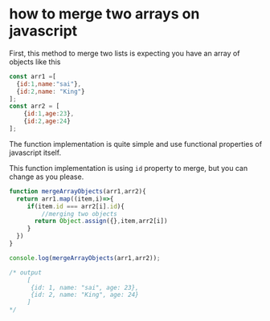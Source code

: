 # how to merge two arrays on javascript

First, this method to merge two lists is expecting you have an array of
objects like this

```javascript
const arr1 =[
  {id:1,name:"sai"},
  {id:2,name: "King"}
];
const arr2 = [
    {id:1,age:23},
    {id:2,age:24}
];
```

The function implementation is quite simple and use functional
properties of javascript itself.

This function implementation is using `id` property to merge, but you
can change as you please.

```javascript
function mergeArrayObjects(arr1,arr2){
  return arr1.map((item,i)=>{
     if(item.id === arr2[i].id){
         //merging two objects
       return Object.assign({},item,arr2[i])
     }
  })
}

console.log(mergeArrayObjects(arr1,arr2));

/* output
     [
      {id: 1, name: "sai", age: 23},
      {id: 2, name: "King", age: 24}
     ]
*/
```
